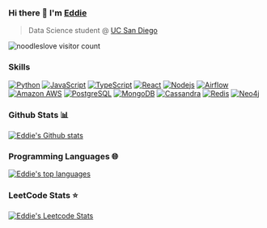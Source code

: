 ### Hi there 👋 I'm [Eddie](https://edwinho.online/)
> Data Science student @ [UC San Diego](https://ucsd.edu/)

<img src="https://komarev.com/ghpvc/?username=noodleslove" alt="noodleslove visitor count" />

<!--
**noodleslove/noodleslove** is a ✨ _special_ ✨ repository because its `README.md` (this file) appears on your GitHub profile.

Here are some ideas to get you started:

- 🔭 I’m currently working on ...
- 🌱 I’m currently learning ...
- 👯 I’m looking to collaborate on ...
- 🤔 I’m looking for help with ...
- 💬 Ask me about ...
- 📫 How to reach me: ...
- 😄 Pronouns: ...
- ⚡ Fun fact: ...
-->

### Skills

[![Python](https://img.shields.io/badge/Python-3776AB?style=for-the-badge&logo=python&logoColor=white)][python_url]
[![JavaScript](https://img.shields.io/badge/JavaScript-F7DF1E?style=for-the-badge&logo=javascript&logoColor=black)][javascript_url]
[![TypeScript](https://img.shields.io/badge/TypeScript-007ACC?style=for-the-badge&logo=typescript&logoColor=white)][typescript_url]
[![React](https://img.shields.io/badge/React-20232A?style=for-the-badge&logo=react&logoColor=61DAFB)][react_url]
[![Nodejs](https://img.shields.io/badge/Node.js-43853D?style=for-the-badge&logo=node.js&logoColor=white)][nodejs_url]
[![Airflow](https://img.shields.io/badge/Airflow-017CEE?style=for-the-badge&logo=Apache%20Airflow&logoColor=white)][airflow_url]
[![Amazon AWS](https://img.shields.io/badge/Amazon_AWS-232F3E?style=for-the-badge&logo=amazon-aws&logoColor=white)][aws_url]
[![PostgreSQL](https://img.shields.io/badge/PostgreSQL-316192?style=for-the-badge&logo=postgresql&logoColor=white)][postgresql_url]
[![MongoDB](https://img.shields.io/badge/MongoDB-4EA94B?style=for-the-badge&logo=mongodb&logoColor=white)][mongodb_url]
[![Cassandra](https://img.shields.io/badge/Cassandra-1287B1?style=for-the-badge&logo=apache%20cassandra&logoColor=white)][cassandra_url]
[![Redis](https://img.shields.io/badge/redis-%23DD0031.svg?&style=for-the-badge&logo=redis&logoColor=white)][redis_url]
[![Neo4j](https://img.shields.io/badge/Neo4j-018bff?style=for-the-badge&logo=neo4j&logoColor=white)][neo4j_url]

### Github Stats 📊

[![Eddie's Github stats](https://github-readme-stats-eta-silk.vercel.app/api?username=noodleslove&count_private=true&show_icons=true&card_width=450)](https://github.com/noodleslove)

### Programming Languages 🌐

[![Eddie's top languages](https://github-readme-stats-eta-silk.vercel.app/api/top-langs?username=noodleslove&langs_count=6&layout=compact&hide=jupyter%20notebook,rust,html,webassembly,mdx&card_width=450)](https://github.com/noodleslove)

### LeetCode Stats ⭐️

[![Eddie's Leetcode Stats](https://leetcard.jacoblin.cool/noodleslove)](https://leetcode.com/noodleslove)


[python_url]: https://www.python.org/
[javascript_url]: https://developer.mozilla.org/en-US/docs/Web/JavaScript/JavaScript_technologies_overview
[typescript_url]: https://www.typescriptlang.org/
[react_url]: https://react.dev/
[nodejs_url]: https://nodejs.org/en
[aws_url]: https://aws.amazon.com/
[postgresql_url]: https://www.postgresql.org/
[mongodb_url]: https://www.mongodb.com/
[cassandra_url]: https://cassandra.apache.org/_/index.html
[redis_url]: https://redis.io/
[neo4j_url]: https://neo4j.com/
[airflow_url]: https://airflow.apache.org/
